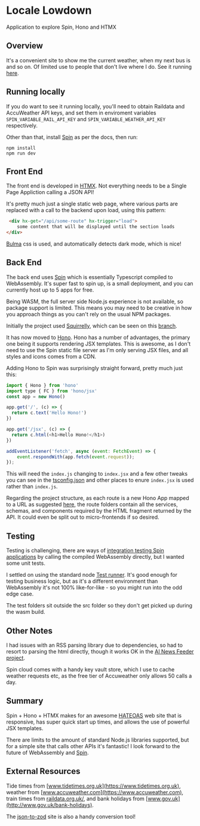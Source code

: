 # Locale Lowdown

Application to explore Spin, Hono and HTMX

## Overview

It's a convenient site to show me the current weather, when my next bus is and so on. Of limited use to people that don't live where I do. See it running [here](https://barton-lowdown.fermyon.app/).

## Running locally

If you do want to see it running locally, you'll need to obtain Raildata and AccuWeather API keys, and set them in enviroment variables `SPIN_VARIABLE_RAIL_API_KEY` and `SPIN_VARIABLE_WEATHER_API_KEY` respectively.

Other than that, install [Spin](https://developer.fermyon.com/spin/v3/index) as per the docs, then run: 
```
npm install
npm run dev
```

## Front End

The front end is developed in [HTMX](https://www.htmx.org). Not everything needs to be a Single Page Appliction calling a JSON API!

It's pretty much just a single static web page, where various parts are replaced with a call to the backend upon load, using this pattern:

```html
 <div hx-get="/api/some-route" hx-trigger="load">
    some content that will be displayed until the section loads
</div>
```
[Bulma](https://bulma.io/) css is used, and automatically detects dark mode, which is nice!

## Back End

The back end uses [Spin](https://developer.fermyon.com/spin/v3/index) which is essentially Typescript compiled to WebAssembly. It's super fast to spin up, is a small deployment, and you can currently host up to 5 apps for free.

Being WASM, the full server side Node.js experience is not available, so package support is limited. This means you may need to be creative in how you approach things as you can't rely on the usual NPM packages.

Initially the project used [Squirrelly](https://squirrelly.js.org/docs/), which can be seen on this [branch](https://github.com/markysoft/locale-lowdown/tree/squirrelly).

It has now moved to [Hono](https://hono.dev). Hono has a number of advantages, the primary one being it supports rendering JSX templates. This is awesome, as I don't need to use the Spin static file server as I'm only serving JSX files, and all styles and icons comes from a CDN.

Adding Hono to Spin was surprisingly straight forward, pretty much just this:

```javascript
import { Hono } from 'hono'
import type { FC } from 'hono/jsx'
const app = new Hono()

app.get('/', (c) => {
  return c.text('Hello Hono!')
})

app.get('/jsx', (c) => {
  return c.html(<h1>Hello Hono!</h1>)
})

addEventListener('fetch', async (event: FetchEvent) => {
    event.respondWith(app.fetch(event.request));
});

```
This will need the `index.js` changing to `index.jsx` and a few other tweaks you can see in the [tsconfig.json](./tsconfig.json) and other places to enure `index.jsx` is used rather than `index.js`. 

Regarding the project structure, as each route is a new Hono App mapped to a URL as suggested [here](https://hono.dev/docs/guides/best-practices#building-a-larger-application), the route folders contain all the services, schemas, and components required by the HTML fragment returned by the API. It could even be split out to micro-frontends if so desired.


## Testing

Testing is challenging, there are ways of [integration testing Spin applications](https://developer.fermyon.com/spin/v3/testing-apps#testing-applications) by calling the compiled WebAssembly directly, but I wanted some unit tests.

I settled on using the standard node [Test runner](https://nodejs.org/api/test.html). It's good enough for testing business logic, but as it's a different environment than WebAssembly it's not 100% like-for-like - so you might run into the odd edge case.

The test folders sit outside the src folder so they don't get picked up during the wasm build.

## Other Notes

I had issues with an RSS parsing library due to dependencies, so had to resort to parsing the html directly, though it works OK in the [AI News Feeder project](https://github.com/fermyon/ai-examples/blob/main/newsfeeder-ts).

Spin cloud comes with a handy key vault store, which I use to cache weather requests etc, as the free tier of Accuweather only allows 50 calls a day.
## Summary

Spin + Hono + HTMX makes for an awesome [HATEOAS](https://en.wikipedia.org/wiki/HATEOAS) web site that is responsive, has super quick start up times, and allows the use of powerful JSX templates.

There are limits to the amount of standard Node.js libraries supported, but for a simple site that calls other APIs it's fantastic! I look forward to the future of WebAssembly and [Spin](https://developer.fermyon.com/spin/v3/index).

## External Resources

Tide times from [www.tidetimes.org.uk](https://www.tidetimes.org.uk), weather from [www.accuweather.com](https://www.accuweather.com), train times from [ raildata.org.uk/](https://raildata.org.uk), and bank holidays from [www.gov.uk](http://www.gov.uk/bank-holidays). 

The [json-to-zod](https://transform.tools/json-to-zod) site is also a handy conversion tool!